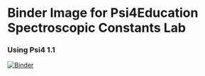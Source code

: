 # Binder Image for Psi4Education Spectroscopic Constants Lab

### Using Psi4 1.1
[![Binder](https://mybinder.org/badge_logo.svg)](https://mybinder.org/v2/gh/armcdona/psi4ed-spec-constants/master)
